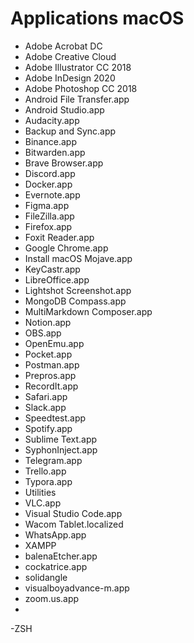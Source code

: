 # Applications macOS

- Adobe Acrobat DC
- Adobe Creative Cloud
- Adobe Illustrator CC 2018
- Adobe InDesign 2020
- Adobe Photoshop CC 2018
- Android File Transfer.app
- Android Studio.app
- Audacity.app
- Backup and Sync.app
- Binance.app
- Bitwarden.app
- Brave Browser.app
- Discord.app
- Docker.app
- Evernote.app
- Figma.app
- FileZilla.app
- Firefox.app
- Foxit Reader.app
- Google Chrome.app
- Install macOS Mojave.app
- KeyCastr.app
- LibreOffice.app
- Lightshot Screenshot.app
- MongoDB Compass.app
- MultiMarkdown Composer.app
- Notion.app
- OBS.app
- OpenEmu.app
- Pocket.app
- Postman.app
- Prepros.app
- RecordIt.app
- Safari.app
- Slack.app
- Speedtest.app
- Spotify.app
- Sublime Text.app
- SyphonInject.app
- Telegram.app
- Trello.app
- Typora.app
- Utilities
- VLC.app
- Visual Studio Code.app
- Wacom Tablet.localized
- WhatsApp.app
- XAMPP
- balenaEtcher.app
- cockatrice.app
- solidangle
- visualboyadvance-m.app
- zoom.us.app
- 


-ZSH